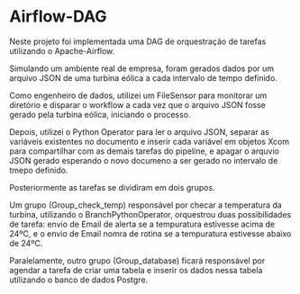 # Airflow-DAG
Neste projeto foi implementada uma DAG de orquestração de tarefas utilizando o Apache-Airflow. 

Simulando um ambiente real de empresa, foram gerados dados por um arquivo JSON de uma turbina eólica a cada intervalo de tempo definido.

Como engenheiro de dados, utilizei um FileSensor para monitorar um diretório e disparar o workflow a cada vez que o arquivo JSON fosse gerado pela turbina eólica, iniciando o processo.

Depois, utilizei o Python Operator para ler o arquivo JSON, separar as variáveis existentes no documento e inserir cada variável em objetos Xcom para compartilhar com as demais tarefas do pipeline, e apagar o arquvio JSON gerado esperando o novo documeno a ser gerado no intervalo de tmepo definido.

Posteriormente as tarefas se dividiram em dois grupos.

Um grupo (Group_check_temp) responsável por checar a temperatura da turbina, utilizando o BranchPythonOperator, orquestrou duas possibilidades de tarefa: envio de Email de alerta se a tempuratura estivesse acima de 24ºC, e o envio de Email nomra de rotina se a tempuratura estivesse abaixo de 24ºC.

Paralelamente, outro grupo (Group_database) ficará responsável por agendar a tarefa de criar uma tabela e inserir os dados nessa tabela utilizando o banco de dados Postgre.




